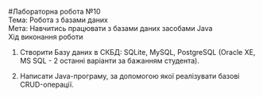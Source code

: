 #Лабораторна робота №10  
Тема: Робота з базами даних  
Мета: Навчитись працювати з базами даних засобами Java  
Хід виконання роботи  
  
1. Створити Базу даних в СКБД: SQLite, MySQL, PostgreSQL (Oracle XE, MS SQL - 2 останні варіанти за бажанням студента).  
  
2. Написати Java-програму, за допомогою якої реалізувати базові CRUD-операції.  
